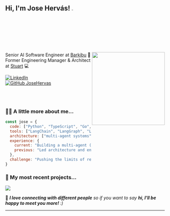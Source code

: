 <h2> Hi, I'm Jose Hervás! <img src="https://media.giphy.com/media/hvRJCLFzcasrR4ia7z/giphy.gif" width="3%"></h2>
<img align='right' src="https://media4.giphy.com/media/v1.Y2lkPTc5MGI3NjExaTZqcTg5Z2ZlYmV4emxhdmlxbDRham95eGVleTRudzM3Mmh3eXcyeiZlcD12MV9pbnRlcm5hbF9naWZfYnlfaWQmY3Q9Zw/qgQUggAC3Pfv687qPC/giphy.gif" width="230">
<p>Senior AI Software Engineer at <a href="https://www.barkibu.com/">Barkibu</a> 🤖
</br>
Former Engineering Manager & Architect at <a href="https://stuart.com/">Stuart</a> 💻</p>

[![LinkedIn](https://custom-icon-badges.demolab.com/badge/LinkedIn-0A66C2?logo=linkedin-white&logoColor=fff)](https://www.linkedin.com/in/joseignaciohervasdiaz/)
<br/>
[![GitHub JoseHervas](https://img.shields.io/github/followers/JoseHervas?label=follow&style=social)](https://github.com/JoseHervas)

</br></br>
### 🧑‍💻 A little more about me...  

```javascript
const jose = {
  code: ["Python", "TypeScript", "Go", "Node.js"],
  tools: ["LangChain", "LangGraph", "LangSmith", "Redis", "Kafka", "Kubernetes", "AWS", "Docker"],
  architecture: ["multi-agent systems", "RAG", "microservices", "cloud-native", "event-driven"],
  experience: {
    current: "Building a multi-agent (+16 agents) AI platform at Barkibu",
    previous: "Led architecture and engineering teams at Stuart"
  },
  challenge: "Pushing the limits of reasoning in AI agents with plan-then-act techniques"
}
```

### 🚀 My most recent projects...  

<p align="left">
  <a href="https://github.com/JoseHervas/darkstories">
    <img align="center" src="https://github-readme-stats.vercel.app/api/pin/?username=JoseHervas&repo=darkstories" />
  </a>
</p>

🤝 <em><b>I love connecting with different people</b> so if you want to say <b>hi, I'll be happy to meet you more!</b> :)</em>

---
